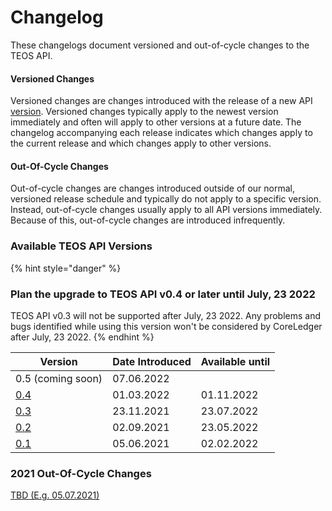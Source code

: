 # Changelog

These changelogs document versioned and out-of-cycle changes to the TEOS API.

#### Versioned Changes

Versioned changes are changes introduced with the release of a new API [version](versions/). Versioned changes typically apply to the newest version immediately and often will apply to other versions at a future date. The changelog accompanying each release indicates which changes apply to the current release and which changes apply to other versions.

#### Out-Of-Cycle Changes

Out-of-cycle changes are changes introduced outside of our normal, versioned release schedule and typically do not apply to a specific version. Instead, out-of-cycle changes usually apply to all API versions immediately. Because of this, out-of-cycle changes are introduced infrequently.

### Available TEOS API Versions <a href="#available-graph-api-versions" id="available-graph-api-versions"></a>

{% hint style="danger" %}
### Plan the upgrade to TEOS API v0.4 or later until July, 23 2022

TEOS API v0.3 will not be supported after July, 23 2022. Any problems and bugs identified while using this version won't be considered by CoreLedger after July, 23 2022.
{% endhint %}

| Version                 | Date Introduced | Available until |
| ----------------------- | --------------- | --------------- |
| 0.5 (coming soon)       | 07.06.2022      |                 |
| [0.4](versions/v0.4.md) | 01.03.2022      | 01.11.2022      |
| [0.3](versions/v0.3.md) | 23.11.2021      | 23.07.2022      |
| [0.2](versions/v0.2.md) | 02.09.2021      | 23.05.2022      |
| [0.1](versions/)        | 05.06.2021      | 02.02.2022      |

### 2021 Out-Of-Cycle Changes

[TBD (E.g. 05.07.2021)](out-of-cycle-changes/2021/june-15-2021.md)
